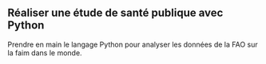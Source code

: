 ## Réaliser une étude de santé publique avec Python
Prendre en main le langage Python pour analyser les données de la FAO sur la faim dans le monde.

